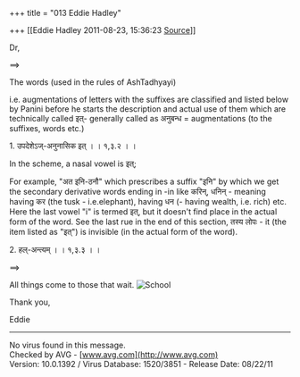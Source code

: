 +++
title = "013 Eddie Hadley"

+++
[[Eddie Hadley	2011-08-23, 15:36:23 [Source](https://groups.google.com/g/samskrita/c/NeiTPbieESM)]]



Dr,



==>

  

The words (used in the rules of AshTadhyayi)

i.e. augmentations of letters with the suffixes are classified and listed below by Panini before he starts the description and actual use of them which are technically called इत्- generally called as अनुबन्ध = augmentations (to the suffixes, words etc.)





1\. उपदेशेऽज्-अनुनासिक इत् । । १,३.२ । ।



In the scheme, a nasal vowel is इत्;



For example, "अत इनि-ठनौ" which prescribes a suffix "इनि" by which we get the secondary derivative words ending in -in like करिन्, धनिन् - meaning having कर (the tusk - i.e.elephant), having धन (- having wealth, i.e. rich) etc. Here the last vowel "i" is termed इत्, but it doesn't find place in the actual form of the word. See the last rue in the end of this section, तस्य लोपः - it (the item listed as "इत्") is invisible (in the actual form of the word).



2\. हल्-अन्त्यम् । । १,३.३ । ।



==>



All things come to those that wait. ![School](https://groups.google.com/group/samskrita/attach/6dcf1f9f8f47e991/wlEmoticon-school%5B1%5D.png?part=0.1)



Thank you,



 Eddie







------------------------------------------------------------------------

No virus found in this message.  
Checked by AVG - [www.avg.com](http://www.avg.com)  
Version: 10.0.1392 / Virus Database: 1520/3851 - Release Date: 08/22/11

